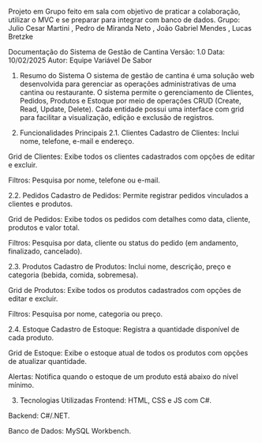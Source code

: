 Projeto em Grupo feito em sala com objetivo de praticar a colaboração, utilizar o MVC e se preparar para integrar com banco de dados.
Grupo: Julio Cesar Martini , Pedro de Miranda Neto , João Gabriel Mendes , Lucas Bretzke

Documentação do Sistema de Gestão de Cantina
Versão: 1.0
Data: 10/02/2025
Autor: Equipe Variável De Sabor

1. Resumo do Sistema
O sistema de gestão de cantina é uma solução web desenvolvida para gerenciar as operações administrativas de uma cantina ou restaurante. O sistema permite o gerenciamento de Clientes, Pedidos, Produtos e Estoque por meio de operações CRUD (Create, Read, Update, Delete). Cada entidade possui uma interface com grid para facilitar a visualização, edição e exclusão de registros.

2. Funcionalidades Principais
2.1. Clientes
Cadastro de Clientes: Inclui nome, telefone, e-mail e endereço.

Grid de Clientes: Exibe todos os clientes cadastrados com opções de editar e excluir.

Filtros: Pesquisa por nome, telefone ou e-mail.

2.2. Pedidos
Cadastro de Pedidos: Permite registrar pedidos vinculados a clientes e produtos.

Grid de Pedidos: Exibe todos os pedidos com detalhes como data, cliente, produtos e valor total.

Filtros: Pesquisa por data, cliente ou status do pedido (em andamento, finalizado, cancelado).

2.3. Produtos
Cadastro de Produtos: Inclui nome, descrição, preço e categoria (bebida, comida, sobremesa).

Grid de Produtos: Exibe todos os produtos cadastrados com opções de editar e excluir.

Filtros: Pesquisa por nome, categoria ou preço.

2.4. Estoque
Cadastro de Estoque: Registra a quantidade disponível de cada produto.

Grid de Estoque: Exibe o estoque atual de todos os produtos com opções de atualizar quantidade.

Alertas: Notifica quando o estoque de um produto está abaixo do nível mínimo.

3. Tecnologias Utilizadas
Frontend: HTML, CSS e JS com C#.

Backend: C#/.NET.

Banco de Dados: MySQL Workbench.
